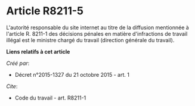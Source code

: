 # Article R8211-5

L'autorité responsable du site internet au titre de la diffusion mentionnée à l'article R. 8211-1 des décisions pénales en
matière d'infractions de travail illégal est le ministre chargé du travail (direction générale du travail).

**Liens relatifs à cet article**

_Créé par_:

  - Décret n°2015-1327 du 21 octobre 2015 - art. 1

_Cite_:

  - Code du travail - art. R8211-1
